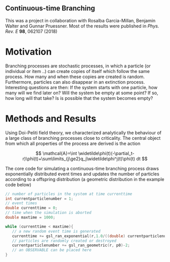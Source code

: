 ## Continuous-time Branching
This was a project in collaboration with Rosalba Garcia-Millan, Benjamin Walter and Gunnar Pruessner. Most of the results were published in _Phys. Rev. E_ **98**, 062107 (2018)

# Motivation
Branching processes are stochastic processes, in which a particle (or individual or item ..) can create copies of itself which follow the same process. How many and when these copies are created is random. Furthermore, particles can also disappear in an extinction process. Interesting questions are then: If the system starts with one particle, how many will we find later on? Will the system be empty at some point? If so, how long will that take? Is is possible that the system becomes empty? 

# Methods and Results 
Using Doi-Peliti field theory, we characterized analytically the behaviour of a large class of branching processes close to criticality. The central object from which all properties of the process are derived is the action
<script src="https://cdn.mathjax.org/mathjax/latest/MathJax.js?config=TeX-AMS-MML_HTMLorMML" type="text/javascript"> 
</script>

$$ \mathcal{A}=\int \widetilde\phi(t)(-\partial_t-r)\phi(t)+\sum\limits_{j\ge2}q_j\widetilde\phi^j(t)\phi(t) dt $$

The core code for simulating a continuous-time branching process draws exponentially distributed event times and updates the number of particles according to a offspring distribution (a geometric distribution in the example code below) 

```C
// number of particles in the system at time currenttime
int currentparticlenumber = 1;
// event times
double currenttime = 0;
// time when the simulation is aborted
double maxtime = 1000; 

while (currenttime < maxtime){
   // a new random event time is generated
   currenttime += gsl_ran_exponential(r,1.0/((double) currentparticlenumber));
   // particles are randomly created or destroyed
   currentparticlenumber += gsl_ran_geometric(r, p0)-2; 
   // an OBSERVABLE can be placed here
}

```
